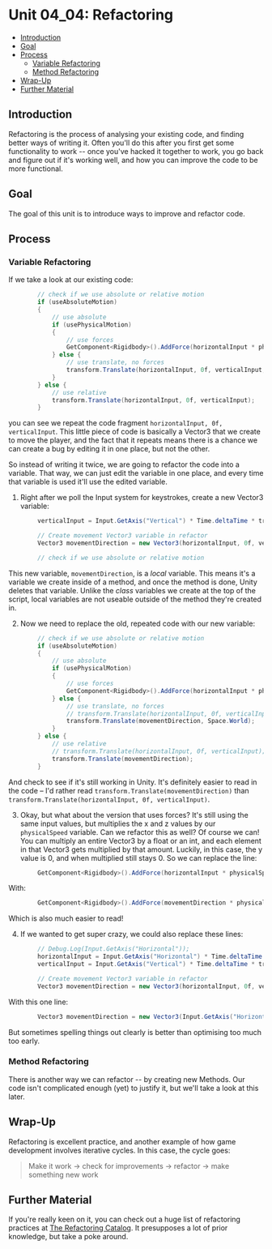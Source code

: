 # Unit 04_04: Refactoring  <!-- omit in toc -->

- [Introduction](#introduction)
- [Goal](#goal)
- [Process](#process)
  - [Variable Refactoring](#variable-refactoring)
  - [Method Refactoring](#method-refactoring)
- [Wrap-Up](#wrap-up)
- [Further Material](#further-material)

## Introduction

Refactoring is the process of analysing your existing code, and finding better ways of writing it. Often you'll do this after you first get some functionality to work -- once you've hacked it together to work, you go back and figure out if it's working well, and how you can improve the code to be more functional.

## Goal

The goal of this unit is to introduce ways to improve and refactor code.

## Process

### Variable Refactoring

If we take a look at our existing code:

```C#
        // check if we use absolute or relative motion
        if (useAbsoluteMotion)
        {
            // use absolute
            if (usePhysicalMotion)
            {
                // use forces
                GetComponent<Rigidbody>().AddForce(horizontalInput * physicalSpeed, 0f, verticalInput * physicalSpeed);
            } else {
                // use translate, no forces
                transform.Translate(horizontalInput, 0f, verticalInput, Space.World);
            }
        } else {
            // use relative
            transform.Translate(horizontalInput, 0f, verticalInput);
        }
```

you can see we repeat the code fragment `horizontalInput, 0f, verticalInput`. This little piece of code is basically a Vector3 that we create to move the player, and the fact that it repeats means there is a chance we can create a bug by editing it in one place, but not the other.

So instead of writing it twice, we are going to refactor the code into a variable. That way, we can just edit the variable in one place, and every time that variable is used it'll use the edited variable.

1. Right after we poll the Input system for keystrokes, create a new Vector3 variable:

```C#
        verticalInput = Input.GetAxis("Vertical") * Time.deltaTime * translateSpeed;

        // Create movement Vector3 variable in refactor
        Vector3 movementDirection = new Vector3(horizontalInput, 0f, verticalInput);

        // check if we use absolute or relative motion
```

This new variable, `movementDirection`, is a _local_ variable. This means it's a variable we create inside of a method, and once the method is done, Unity deletes that variable. Unlike the _class_ variables we create at the top of the script, local variables are not useable outside of the method they're created in.

2. Now we need to replace the old, repeated code with our new variable:

```C#
        // check if we use absolute or relative motion
        if (useAbsoluteMotion)
        {
            // use absolute
            if (usePhysicalMotion)
            {
                // use forces
                GetComponent<Rigidbody>().AddForce(horizontalInput * physicalSpeed, 0f, verticalInput * physicalSpeed);
            } else {
                // use translate, no forces
                // transform.Translate(horizontalInput, 0f, verticalInput, Space.World);
                transform.Translate(movementDirection, Space.World);
            }
        } else {
            // use relative
            // transform.Translate(horizontalInput, 0f, verticalInput);
            transform.Translate(movementDirection);
        }
```

And check to see if it's still working in Unity. It's definitely easier to read in the code – I'd rather read `transform.Translate(movementDirection)` than `transform.Translate(horizontalInput, 0f, verticalInput)`.

3. Okay, but what about the version that uses forces? It's still using the same input values, but multiplies the x and z values by our `physicalSpeed` variable. Can we refactor this as well? Of course we can! You can multiply an entire Vector3 by a float or an int, and each element in that Vector3 gets multiplied by that amount. Luckily, in this case, the y value is 0, and when multiplied still stays 0. So we can replace the line:

```C#
        GetComponent<Rigidbody>().AddForce(horizontalInput * physicalSpeed, 0f, verticalInput * physicalSpeed);
```

With:

```C#
        GetComponent<Rigidbody>().AddForce(movementDirection * physicalSpeed);
```

Which is also much easier to read!

4. If we wanted to get super crazy, we could also replace these lines:

```C#
        // Debug.Log(Input.GetAxis("Horizontal"));
        horizontalInput = Input.GetAxis("Horizontal") * Time.deltaTime * translateSpeed;
        verticalInput = Input.GetAxis("Vertical") * Time.deltaTime * translateSpeed;

        // Create movement Vector3 variable in refactor
        Vector3 movementDirection = new Vector3(horizontalInput, 0f, verticalInput);
```

With this one line:

```C#
        Vector3 movementDirection = new Vector3(Input.GetAxis("Horizontal"), 0f, Input.GetAxis("Vertical")) * Time.deltaTime * translateSpeed;
```

But sometimes spelling things out clearly is better than optimising too much too early.

### Method Refactoring

There is another way we can refactor -- by creating new Methods. Our code isn't complicated enough (yet) to justify it, but we'll take a look at this later.

## Wrap-Up

Refactoring is excellent practice, and another example of how game development involves iterative cycles. In this case, the cycle goes:

> Make it work &rarr; check for  improvements &rarr; refactor &rarr; make something new work

## Further Material

If you're really keen on it, you can check out a huge list of refactoring practices at [The Refactoring Catalog](https://refactoring.com/catalog/). It presupposes a lot of prior knowledge, but take a poke around.
